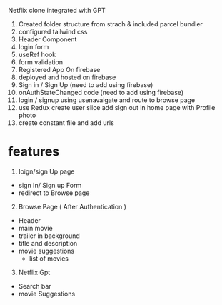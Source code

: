 Netflix clone integrated with GPT

1. Created folder structure from strach & included parcel bundler
2. configured tailwind css
3. Header Component
4. login form
5. useRef hook
6. form validation
7. Registered App On firebase
8. deployed and hosted on firebase
9. Sign in / Sign Up (need to add using firebase)
10. onAuthStateChanged code (need to add using firebase)
11. login / signup using usenavaigate and route to browse page
12. use Redux create user slice add sign out in home page with Profile photo
13. create constant file and add urls



# features

1. loign/sign Up page
  - sign In/ Sign up Form
  - redirect to Browse page
2. Browse Page ( After Authentication )
 - Header 
 - main movie
  - trailer in background
  - title and description 
  - movie suggestions
    - list of movies 

3. Netflix Gpt 
  - Search bar
  - movie Suggestions